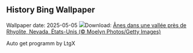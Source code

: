 ## History Bing Wallpaper
Wallpaper date: 2025-05-05
![](https://www.bing.com/th?id=OHR.RhyoliteDonkeys_FR-FR1931273047_UHD.jpg&w=1000)Download: [Ânes dans une vallée près de Rhyolite, Nevada, États-Unis (© Moelyn Photos/Getty Images)](https://www.bing.com/th?id=OHR.RhyoliteDonkeys_FR-FR1931273047_UHD.jpg)

Auto get programm by LtgX
